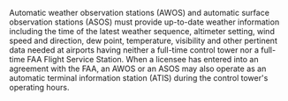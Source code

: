 Automatic weather observation stations (AWOS) and automatic surface observation stations (ASOS) must provide up-to-date weather information including the time of the latest weather sequence, altimeter setting, wind speed and direction, dew point, temperature, visibility and other pertinent data needed at airports having neither a full-time control tower nor a full-time FAA Flight Service Station. When a licensee has entered into an agreement with the FAA, an AWOS or an ASOS may also operate as an automatic terminal information station (ATIS) during the control tower's operating hours.

